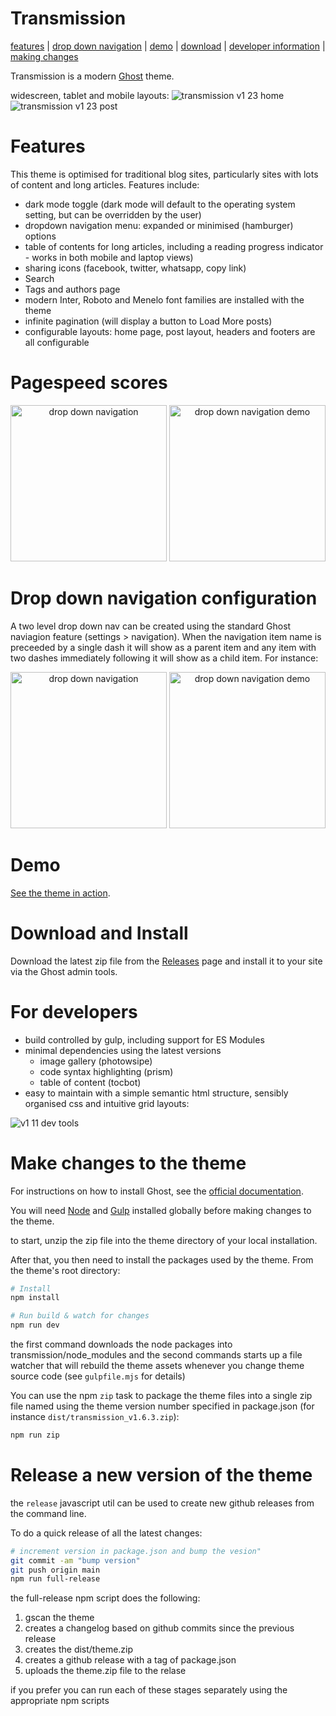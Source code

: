 # Transmission
[features](#features) |
[drop down navigation](#drop-down-navigation-configuration) |
[demo](#demo) |
[download](#download-and-install) |
[developer information](#for-developers) |
[making changes](#make-changes-to-the-theme)

Transmission is a modern [Ghost](https://ghost.org/) theme.

widescreen, tablet and mobile layouts:
![transmission v1 23 home](https://github.com/user-attachments/assets/01b687ec-c118-4414-92f9-d11b4aae3aee)
![transmission v1 23 post](https://github.com/user-attachments/assets/5cfd6ed9-9d76-4145-a887-c3239855c333)

# Features
This theme is optimised for traditional blog sites, particularly sites with lots of content and long articles. Features include:

- dark mode toggle (dark mode will default to the operating system setting, but can be overridden by the user)
- dropdown navigation menu: expanded or minimised (hamburger) options
- table of contents for long articles, including a reading progress indicator - works in both mobile and laptop views)
- sharing icons (facebook, twitter, whatsapp, copy link)
- Search
- Tags and authors page
- modern Inter, Roboto and Menelo font families are installed with the theme
- infinite pagination (will display a button to Load More posts)
- configurable layouts: home page, post layout, headers and footers are all configurable
  
# Pagespeed scores

<div align="center">
    <img height="250" alt="drop down navigation" src="https://github.com/nickabs/transmission/assets/4947488/2b30ed75-00fd-4156-8e42-42a59afaf3e4">
    <img height="250" alt="drop down navigation demo" src="https://github.com/nickabs/transmission/assets/4947488/ba34f557-5a10-48d3-8541-d8e96d6975ec">
</div>

# Drop down navigation configuration
A two level drop down nav can be created using the standard Ghost naviagion feature (settings > navigation).
When the navigation item name is preceeded by a single dash it will show as a parent item and any item with two dashes immediately following it will show as a child item.  For instance:

<div align="center">
    <img height="250" alt="drop down navigation" src="https://github.com/nickabs/transmission/assets/4947488/4cefbbd5-284f-45fe-be4c-5db69f95387f">
    <img height="250" alt="drop down navigation demo" src="https://github.com/nickabs/transmission/assets/4947488/86f961d5-c2f4-4b3b-be6e-06930f4c1a5e">
</div>

# Demo

[See the theme in action](https://smallworkshop.co.uk).

# Download and Install

Download the latest zip file from the [Releases](https://github.com/nickabs/transmission/releases) page and install it to your site via the Ghost admin tools.

# For developers

- build controlled by gulp, including support for ES Modules
- minimal dependencies using the latest versions
    - image gallery (photowsipe)
    - code syntax highlighting (prism)
    - table of content (tocbot)
- easy to maintain with a simple semantic html structure, sensibly organised css and intuitive grid layouts:

![v1 11 dev tools](https://github.com/nickabs/transmission/assets/4947488/aa9c2153-ccf9-412d-b08d-50852763c09d)

# Make changes to the theme

For instructions on how to install Ghost, see the [official documentation](https://ghost.org/help/).

You will need [Node](https://nodejs.org/) and [Gulp](https://gulpjs.com) installed globally before making changes to the theme.

to start, unzip the zip file into the theme directory of your local installation.

After that, you then need to install the packages used by the theme.  From the theme's root directory:

```bash
# Install
npm install

# Run build & watch for changes
npm run dev
```
the first command downloads the node packages into transmission/node_modules and the second commands starts up a file watcher that will rebuild the theme assets whenever you change theme source code (see `gulpfile.mjs` for details)

You can use the npm `zip` task to package the theme files into a single zip file named using the theme version number specified in package.json (for instance  `dist/transmission_v1.6.3.zip`):
```bash
npm run zip
```
# Release a new version of the theme
the ```release``` javascript util can be used to create new github releases from the command line.

To do a quick release of all the latest changes:

```bash
# increment version in package.json and bump the vesion"
git commit -am "bump version"
git push origin main
npm run full-release
```
the full-release npm script does the following:
1. gscan the theme
2. creates a changelog based on github commits since the previous release
3. creates the  dist/theme.zip
4. creates a github release with a tag of package.json
5. uploads the theme.zip file to the relase

if you prefer you can run each of these stages separately using the appropriate npm scripts
